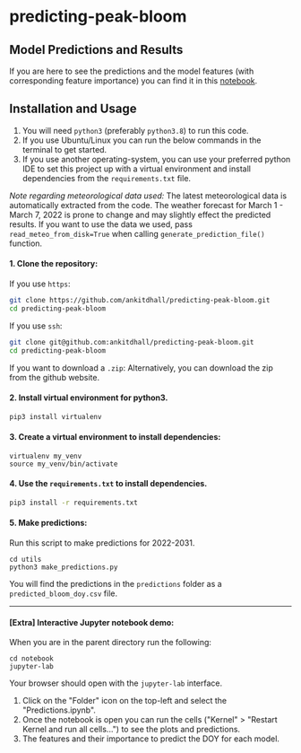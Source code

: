 # predicting-peak-bloom

## Model Predictions and Results
If you are here to see the predictions and the model features (with corresponding feature importance) you can find it in this [notebook](notebooks/Predictions.ipynb).

## Installation and Usage

1. You will need `python3` (preferably `python3.8`) to run this code.
2. If you use Ubuntu/Linux you can run the below commands in the terminal to get started.
3. If you use another operating-system, you can use your preferred python IDE to set this project up with a virtual environment and install dependencies from the `requirements.txt` file.

*Note regarding meteorological data used:* The latest meteorological data is automatically extracted from the code. The weather forecast for March 1 - March 7, 2022 is prone to change and may slightly effect the predicted results. If you want to use the data we used, pass `read_meteo_from_disk=True` when calling `generate_prediction_file()` function.   

#### 1. Clone the repository:
If you use `https`: 
```bash
git clone https://github.com/ankitdhall/predicting-peak-bloom.git
cd predicting-peak-bloom
```

If you use `ssh`:
```bash
git clone git@github.com:ankitdhall/predicting-peak-bloom.git
cd predicting-peak-bloom
```

If you want to download a `.zip`:
Alternatively, you can download the zip from the github website.

#### 2. Install virtual environment for python3.
```bash
pip3 install virtualenv
```

#### 3. Create a virtual environment to install dependencies:
```
virtualenv my_venv
source my_venv/bin/activate
```

#### 4. Use the `requirements.txt` to install dependencies.
```bash
pip3 install -r requirements.txt
```

#### 5. Make predictions:
Run this script to make predictions for 2022-2031.
```
cd utils
python3 make_predictions.py
```
You will find the predictions in the `predictions` folder as a `predicted_bloom_doy.csv` file.

---

#### [Extra] Interactive Jupyter notebook demo:
When you are in the parent directory run the following:
```
cd notebook
jupyter-lab
```
Your browser should open with the `jupyter-lab` interface.
1. Click on the "Folder" icon on the top-left and select the "Predictions.ipynb".
2. Once the notebook is open you can run the cells ("Kernel" > "Restart Kernel and run all cells...") to see the plots and predictions.
3. The features and their importance to predict the DOY for each model. 
